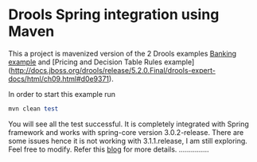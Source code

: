Drools Spring integration using Maven
=====================================

This a project is mavenized version of the 2 Drools examples [Banking example](http://docs.jboss.org/drools/release/5.2.0.Final/drools-expert-docs/html/ch09.html#d0e9044) and [Pricing and Decision Table Rules example] (http://docs.jboss.org/drools/release/5.2.0.Final/drools-expert-docs/html/ch09.html#d0e9371).

In order to start this example run 

```ruby
mvn clean test
```

You will see all the test successful. It is completely integrated with Spring framework and works with spring-core version 3.0.2-release. There are some issues hence it is not working with 3.1.1.release, I am still exploring. Feel free to modify. Refer this [blog](http://krishnasblog.com/2012/09/20/spring-drools-spring-business-rules-sample/) for more details.
...............
